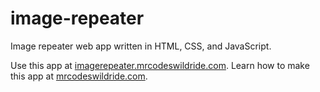 # image-repeater

Image repeater web app written in HTML, CSS, and JavaScript.

Use this app at [imagerepeater.mrcodeswildride.com](https://imagerepeater.mrcodeswildride.com/).
Learn how to make this app at [mrcodeswildride.com](https://www.mrcodeswildride.com/).
